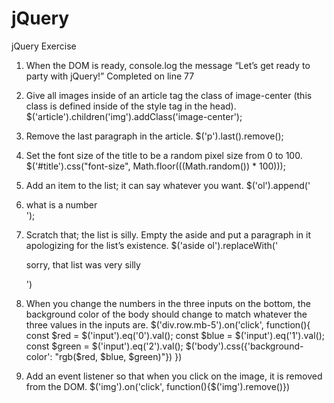 # jQuery
jQuery Exercise

1. When the DOM is ready, console.log the message “Let’s get ready to party with jQuery!”
Completed on line 77

2. Give all images inside of an article tag the class of image-center (this class is defined inside of the style tag in the head).
$('article').children('img').addClass('image-center');

3. Remove the last paragraph in the article.
$('p').last().remove(); 

4. Set the font size of the title to be a random pixel size from 0 to 100.
$('#title').css("font-size", Math.floor(((Math.random()) * 100)));

5. Add an item to the list; it can say whatever you want.
$('ol').append('<li>what is a number</li>');

6. Scratch that; the list is silly. Empty the aside and put a paragraph in it apologizing for the list’s existence.
$('aside ol').replaceWith('<p>sorry, that list was very silly</p>')

7. When you change the numbers in the three inputs on the bottom, the background color of the body should change to match whatever the three values in the inputs are.
$('div.row.mb-5').on('click', function(){
	const $red = $('input').eq('0').val();
	const $blue = $('input').eq('1').val();
	const $green = $('input').eq('2').val();
 	 $('body').css({'background-color': "rgb($red, $blue, $green)"})
})  

8. Add an event listener so that when you click on the image, it is removed from the DOM.
$('img').on('click', function(){$('img').remove()})
